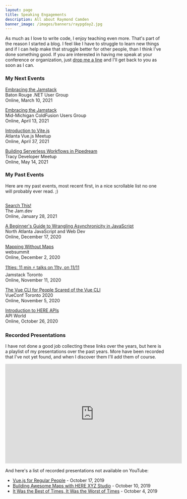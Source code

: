 ```yaml
---
layout: page
title: Speaking Engagements
description: All about Raymond Camden
banner_image: /images/banners/raypgday2.jpg
---
```



As much as I love to write code, I enjoy teaching even more. That's part of the reason 
I started a blog. I feel like I have to struggle to learn new things and if I can help
 make that struggle better for other people, than I think I've done something good. 
 If you are interested in having me speak at your conference or organization, 
 just <a href="/contact">drop me a line</a> and 
 I'll get back to you as soon as I can.

<h3>My Next Events</h3>

<!--
Nothing planned currently. Invite me to speak at your event! 
-->

<p>
<a href="https://www.brdnug.org/2021/03/brdnug-meeting-march-10-2021-twitch/">Embracing the Jamstack</a><br/>
Baton Rouge .NET User Group<br/>
Online, March 10, 2021
</p>

<p>
<a href="http://mmcfug.org/">Embracing the Jamstack</a><br/>
Mid-Michigan ColdFusion Users Group<br/>
Online, April 13, 2021
</p>

<p>
<a href="https://www.meetup.com/Atlanta-Vue-js-Meetup/events/276177433/">Introduction to Vite.js</a><br/>
Atlanta Vue.js Meetup<br/>
Online, April 37, 2021
</p>

<p>
<a href="https://www.tracydevs.com/2021/05/building-serverless-workflows-pipedream/">Building Serverless Workflows in Pipedream
</a><br/>
Tracy Developer Meetup<br/>
Online, May 14, 2021
</p>

<h3>My Past Events</h3>

<p>
Here are my past events, most recent first, in a nice scrollable list no one will probably ever read. ;)
</p>

<div style="height: 400px; overflow:scroll">
<p>
<a href="https://cfe.dev/events/the-jam-2021/">Search This!</a><br/>
The Jam.dev<br/>
Online, January 28, 2021
</p>

<p>
<a href="https://www.meetup.com/NorthAtlantaJavaScript/events/274871614/">A Beginner's Guide to Wrangling Asynchronicity in JavaScript</a><br/>
North Atlanta JavaScript and Web Dev<br/>
Online, December 17, 2020
</p>

<p>
<a href="https://websummit.com/schedule/timeslot/mapping-without-maps-hosted-by-here-technologies">Mapping Without Maps</a><br/>
websummit<br/>
Online, December 2, 2020
</p>

<p>
<a href="https://www.meetup.com/JAMstack-Toronto/events/274128808/">11ties: 11 min ⚡️ talks on 11ty, on 11/11</a><br/>
Jamstack Toronto<br/>
Online, November 11, 2020
</p>

<p>
<a href="https://vuetoronto.com/">The Vue CLI for People Scared of the Vue CLI</a><br/>
VueConf Toronto 2020<br/>
Online, November 5, 2020
</p>

<p>
<a href="https://apiworld.co/hackathon/">Introduction to HERE APIs</a><br/>
API World<br/>
Online, October 26, 2020
</p>

<p>
<a href="https://connect.tech/session?id=329">API Integration in your Jamstack</a><br/>
connect.tech 2020<br/>
Online, October 14, 2020
</p>

<p>
<a href="https://www.sciencejf.com/talks/visualizing-map-data-with-here-studio/">Visualizing Map Data with HERE Studio</a><br/>
Science Journalism Forum<br/>
Online, August 25, 2020
</p>

<p>
<a href="https://www.meetup.com/Women-Who-Code-London/events/272071323/">Introduction to Vue.js</a><br/>
Women Who Code London<br/>
Online, July 29, 2020
</p>

<p>
<a href="https://www.meetup.com/JAMStack_berlin/events/270907371">Introduction to Eleventy</a><br/>
JAMstack_Berlin<br/>
Online, July 27, 2020
</p>

<p>
<a href="https://www.meetup.com/sandiegojs/events/qzjltrybckbvb/">Introduction to Vuex</a><br/>
San Diego JavaScript Community<br/>
Online, July 16, 2020
</p>

<p>
<a href="https://www.tracydevs.com/2020/06/adding-location-services-to-your-jamstack/">Adding Location Services to Your JAMStack</a><br/>
Tracy Developer Meetup<br/>
Online, June 18, 2020
</p>

<p>
<a href="https://www.meetup.com/SacInteractive/events/271253203/">Adding Location Services to Your JAMStack</a><br/>
SacInteractive Meetup<br/>
Online, June 17, 2020
</p>

<p>
<a href="https://cfe.dev/events/vue-workshop/">Building Web Applications with Vue.js</a><br/>
Certified Fresh Events<br/>
Online, June 16, 2020
</p>

<p>
<a href="https://www.meetup.com/SeattleVueJS/events/269959927/">Introduction to Vue.js</a><br/>
Seattle VueJS Meetup<br/>
Online, May 27, 2020
</p>

<p>
<a href="https://devchat.tv/conferences/javascript-remote-2020/">Learning JavaScript by Doing JavaScript</a><br/>
JavaScript Remote Conf 2020<br/>
Online, May 13, 2020
</p>

<p>
<a href="https://opensource101.com/sessions/writing-the-darn-docs/">Writing the Darn Docs</a><br/>
OpenSource 101 at Home<br/>
Online, May 12, 2020
</p>

<p>
Geocoding and Search<br/>
Online, April 28, 2020
</p>

<p>
Introduction to HERE Studio<br/>
Online, April 24, 2020
</p>

<p>
<a href="https://www.twitch.tv/heredev">Adding Location Services to your JAMstack</a><br/>
A look at using HERE location services with static sites. Another Twitch livestream!<br/>
Online, April 15, 2020
</p>

<p>
<a href="https://www.twitch.tv/heredev">Displaying your Data Hub Data</a><br/>
A Twitch stream where I'll demonstrate different ways of mapping Data Hub geospatial data.<br/>
Online, April 1, 2020
</p>

<p>
<a href="https://www.twitch.tv/polyglotdev">Twitch stream on Eleventy</a><br/>
I'll be doing a stream on polyglotdev about the coolness that is Eleventy.<br/>
Online, March 31, 2020
</p>

<p>
<a href="https://devnexus.com/speakers/329">Kicking Butt with Vue.js</a><br/>
DevNexus<br/>
Atlanta, GA, February 19-21, 2020
</p>

<p>
<a href="https://cfe.dev/events/flashback-conference-2020/">The Dynamic Web, from CGI to Serverless</a><br/>
Flashback Conference<br/>
Orlando, FL, February 10-11, 2020
</p>

<p>
<a href="https://www.eventbrite.com/e/javascript-and-friends-vuejs-columbus-meetup-tickets-85537704577">An Introduction to Gridsome</a><br/>
JavaScript and Friends<br/>
Columbus, OH, January 22, 2020
</p>


<p>
<a href="https://jsmobileconf.com/schedule/session-camden.html">Client-Side Data Storage</a><br/>
jsMobileConf<br/>
Boston, MA, November 12-13, 2019
</p>


<p>
<a href="https://connect.tech/session/?id=4244">Vue for Real People</a> and <a href="https://connect.tech/session/?id=4290">The Platform Formally Known as Static</a><br/>
connect.tech<br/>
Atlanta, GA, October 16-18, 2019
</p>

<p>
<a href="https://www.directionsmag.com/webinar/9176">Building Awesome Maps with HERE XYZ Studio</a><br/>
DirectionsMag<br/>
Online, October 10, 2019
</p>

<p>
<a href="https://fronteers.nl/congres/2019/">It was the best of times, it was the worst of times...</a><br/>
Fronteers<br/>
Amsterdam, NL, October 3-4, 2019
</p>

<p>
<a href="https://www.youtube.com/watch?v=E_doZHnIKfk&feature=youtu.be">Introduction to HERE XYZ</a><br/>
Online, September 26, 2019
</p>

<p>
<a href="https://www.meetup.com/Baton-Rouge-NET-and-SQL-Server-User-Groups/events/264145354/">Introduction to Vue.js</a><br/>
.Net and SQL Server User Group<br/>
Baton Route, LA, September 11, 2019
</p>

<p>
<a href="http://codelandconf.com/">Vue for Real People</a><br/>
Codeland<br/>
New York, NY, July 22, 2019
</p>


<p>
<a href="https://cfe.dev/events/intro-to-vue/">An Introduction to Vue</a><br/>
Certified Fresh Events<br/>
Online, May 23rd, 2019
</p>

<p>
<a href="https://www.acadianasoftwaregroup.org/">Intro to Vue</a><br/>
Acadiana Software Group<br/>
Lafayette, LA, May 15, 2019
</p>

<p>
<a href="https://nativescriptdevday.org/">From Vue to NativeScript-Vue</a><br/>
NativeScript Developer Day<br/>
Amsterdam, NL, April 11-12, 2019
</p>


<p>
<a href="https://devnexus.com/presentations/3742/">Building Webapps with Vue.js & Nuxt.js</a><br/>
DevNexus<br/>
Atlanta, GA, March 6-8, 2019
</p>

<p>
<a href="https://devnexus.com/presentations/3380/">Vue.js for Regular People</a><br/>
DevNexus<br/>
Atlanta, GA, March 6-8, 2019
</p>

<p>
<a href="https://certifiedfreshevents.com/events/web-development-difficult/">Has Web Development Become Difficult?</a><br>
Online, November 27, 2018
</p>

<p>
<a href="http://connect.tech/">Building PWAs for People Terrified of PWAs</a><br>
connect.tech<br>
Atlanta, GA, October 18, 2018
</p>

<p>
<a href="https://www.meetup.com/gdg-atlanta/events/254160519">An Introduction to WebTask</a><br>
Google Developer Group Atlanta, Women Techmakers Atlanta<br>
Atlanta, GA, October 17, 2018
</p>

<p>
<a href="https://www.safaribooksonline.com/live-training/courses/learn-serverless-application-development-with-webtask/0636920215011/">Learn Serverless Application Development with Webtask</a><br>
Pearson/O'Reilly/Safari<br>
Online, October 8, 2018
</p>

<p>
PWA Talk<br>
<a href="https://www.intothebox.org/">Into the Box</a><br>
The Woodlands, TX<br>
April 26-27, 2018
</p>

<p>
Building Amazon Alexa Skills and Rapid API Development with Node and LoopBack<br>
<a href="http://codestock.org/">CodeStock</a><br>
Knoxville, TN<br>
April 20-21, 2018
</p>

<p>
Building PWAs for People Terrified of PWAs<br>
<a href="http://jazzcon.tech/">JazzCon</a><br>
New Orleans, LA<br>
March 21-23, 2018
</p>

<p>
Don't Over-React - just use Vue!<br>
<a href="http://devnexus.com/">DevNexus</a><br>
Atlanta, GA<br>
February 21-23, 2018
</p>

<p>
Going Serverless with Apache OpenWhisk<br>
<a href="http://devnexus.com/">DevNexus</a><br>
Atlanta, GA<br>
February 21-23, 2018
</p>

<p>
Building APIs with LoopBack<br>
<a href="https://www.meetup.com/pdxnode/events/247002841/">PDXNode</a><br>
Online for me, Portland for locals.<br>
February 9, 9PM CST
</p>

<p>
Web and Mobile Development Strategy Update<br>
<a href="http://gilbaneconference.com/2017/Default.aspx/">Gilbane Digital Content Conference</a><br>
Boston, MA<br>
November 28-29, 2017
</p>

<p>
Building a Progressive Web App - a Practical Example<br>
<a href="http://ncdevcon.com/">NCDevCon</a><br>
Raleigh, NC<br>
October 7-8, 2017
</p>

<p>
Going Serverless with OpenWhisk<br>
<a href="http://connect.tech/">connect.tech</a><br>
Atlanta, GA<br>
September 20-22, 2017
</p>

<p>
Developing JavaScript in 2017<br>
<a href="http://certifiedfreshevents.com/events/javascript-2017/">Certified Fresh Events</a><br>
Online<br>
August 23, 2017
</p>

<p>
Building Alexa Skills with OpenWhisk<br>
<a href="http://midwestjs.com">MidwestJS</a><br>
Minneapolis, MN<br>
August 16-18, 2017
</p>

<p>
Kick your server to the curb with OpenWhisk<br>
<a href="http://www.kcdc.info/index.html">KCDC 2017</a><br>
Kansas City, MO<br>
August 3-4, 2017
</p>

<p>
Kick Your Server to the Curb with OpenWhisk and Node.js for ColdFusion Developers<br>
<a href="http://www.cfobjective.com/">cfObjective</a><br>
Washington, DC<br>
July 20-21, 2017
</p>

<p>
<a href="https://www.facebook.com/events/1920692501553535/?acontext=%7B%22ref%22%3A%224%22%2C%22action_history%22%3A%22null%22%7D">OpenWhisk Talk</a><br/>
Acadiana Software Group<br>
433 Jefferson St, Lafayette, Louisiana 70501
June 14, 2017, 6:30PM
</p>

<p>
<a href="https://engage.vevent.com/index.jsp?eid=556&amp;seid=90389">Go Serverless with OpenWhisk</a><br>
Online (and free!)<br>
June 7, 2017, 12:00PM CST
</p>

<p>
<a href="https://www.intothebox.org/">Kick Your Server to the Curb and Go Serverless</a><br>
<a href="https://www.intothebox.org/">Into the Box</a><br>
The Woodlands, TX<br>
April 26-28, 2017
</p>

<p>
<a href="https://myibm.ibm.com/events/interconnect/all-sessions/session/1117A">Introduction to LoopBack</a><br>
InterConnect 2017<br>
Las Vegas, NV<br>
March 19-23, 2017
</p>

<p>
<a href="http://mobilewebdevconference.com/san-francisco-2017/agenda/day-three-general-conference/1115-am">Best Practices for Apache Cordova/PhoneGap Development</a><br>
Mobile+Web DevCon<br>
San Diego, CA<br>
March 1-3, 2017
</p>

<p>
<a href="https://forwardjs.com/">Serverless or Bust</a><br>
ForwardJS<br>
San Francisco, CA<br>
March 1, 2017
</p>

<p>
<a href="https://www.devnexus.com/s/index">Adding Dynamic Back to Static Site Generators</a><br>
DevNexus<br>
Atlanta, GA<br>
February 22-24, 2017
</p>

<p>
<a href="http://opensource101.com/talks/critiquing-open-source-alternatives/">Critiquing Open Source Alternatives</a><br>
OpenSource 101<br>
Raleigh, NC<br>
February 4, 2017
</p>

<p><a href="https://www.ortussolutions.com/odw/sessions/77">Going Static</a><br>
Ortus Developer Week, Online, November 14, 2016</p>

<p><a href="https://acadianasoftwaregroup.org/#/">Introduction to LoopBack</a><br>
Acadiana Software Group, Lafayette, LA, November 9, 2016</p>

<p><a href="http://connect.tech/">Introduction to LoopBack</a><br>
connect.tech, Atlanta, GA, October 20-22, 2016</p>

<p><a href="http://www.meetup.com/mobiletea/events/233772912/">LoopBack</a><br>
Mobile Tea, Boston MA, September 20, 2016</p>

<p><a href="http://developerday.nativescript.org/">Closing Keynote</a><br>
NativeScript Developer Day, Boston MA, September 20, 2016</p>

<p>Building APIs in LoopBack<br>
NCDevCon, Raleigh, NC, September 18, 2016</p>

<p><a href="http://ncdevcon.com/post.cfm/ncdevcon-2016-session-everything-they-didn-t-tell-you-about-hybrid-development">NCDevCon 2016 Session-Everything they didn’t tell you about hybrid development</a><br>
NCDevCon, Raleigh, NC, September 17, 2016</p>

<p><a href="http://midwestjs.com/">Rapidly developing APIs with StrongLoop, What they don’t tell you about Cordova</a><br>
MidwestJS<br>
Minneapolis, MN<br>
August 10-12, 2016</p>

<p><a href="https://forwardjs.com/">Bringing Dynamic Back to Static Sites</a><br>
ForwardJS<br>
San Francisco, CA<br>
July 29, 2016</p>

<p><a href="http://nodesummit.com/">Building APIs with LoopBack</a><br>
Node Summit<br>
San Francisco, CA<br>
July 27-28 2016</p>

<p><a href="http://www.meetup.com/Ionic-NYC-Meetup/events/231217932/">LoopBack Presentation</a><br>
Ionic NYC, June 29 2016, NYC, NY</p>

<p><a href="http://www.meetup.com/Mobile-Monday-New-York-City/events/231130196/">DevLab and Startup Demo Night - Rapid API Development w/ Node.js and LoopBack</a><br>
Mobile Monday, June 27 2016, NYC, NY</p>

<p><a href="http://www.devobjective.com/schedule/rapid-api-prototyping-in-node-js/">Rapid API Prototyping in Node.js</a><br>
devObjective, June 16 2016, Minneapolis, MN</p>

<p><a href="http://www.devobjective.com/schedule/javascript-templating-ftw/">JavaScript Templating FTW</a><br>
devObjective, June 16 2016, Minneapolis, MN</p>

<p><a href="https://strongloop.com/strongblog/webcast-introduction-to-ibm-api-connect/">Introduction to API Connect</a><br>
Online, June 7 2016</p>

<p><a href="http://gluecon.com/">LoopBack Presentation</a><br>
Gluecon, May 25 2016, Broomfield, CO</p>

<p><a href="https://www.eventbrite.com/e/loopbackjs-webinar-with-raymond-camden-tickets-22784668557?aff=wraymond">LoopBackJS Webinar with Raymond Camden</a><br>
Online, March 31, 2016</p>

<p><a href="https://plus.google.com/events/cp7o1hqo4afsq334ps60lhvhdt0">Using Browser Developer Tools</a><br>
Online, March 17, 2016</p>

<p><a href="http://conferences.oreilly.com/fluent/javascript-html-us">Rapidly building out your APIs</a><br>
FluentConf, San Francisco, CA, March 8, 2016&lt;/a&gt;</p>

<p><a href="http://pgday.phonegap.com/">When the heck is 4/8/2016?</a><br>
PhoneGap Day, Lehi, Utah, January 29, 2016</p>

<p><a href="http://www.meetup.com/Ionic-NYC-Meetup/events/227161281/">Ionic Services</a><br>
Ionic NYC, NYC, NY, January 13, 2016</p>

<p><a href="http://www.meetup.com/Bluemix-Developers-in-Baton-Rouge/events/226909006/">Deploying Node.js/Ionic applications with Bluemix</a><br>
Baton Rouge Bluemix Developers, Baton Rouge, LA, December 10, 2015</p>

<p><a href="http://www.meetup.com/Ionic-SF/events/225612872/">Ionic Services</a><br>
Ionic SF, SF, CA, October 14, 2015&lt;/a&gt;</p>

<p><a href="http://ncdevcon.com/">Working with Static Sites</a><br>NCDevCon, Raleigh, NC, September 27, 2015&lt;/a&gt;</p>

<p><a href="http://www.meetup.com/Manila-IBM-Bluemix-Cloud-Computing-and-PaaS-Meetup/events/224664318/">Cordova, Ionic, and MobileFirst</a><br>Manila, Philippines, September 11, 2015</p>

<p><a href="http://www.meetup.com/bluemixsg/events/224877089/">Cordova, Ionic, and MobileFirst</a><br>Singapore, September 10, 2015</p>

<p><a href="http://www.meetup.com/bluemixsg/events/224365620/">Ionic</a><br>Singapore, September 9, 2015</p>

<p><a href="http://www.meetup.com/mybluemix/events/224783628/">Cordova, Ionic, and MobileFirst</a><br>Kuala Lumpur, Malaysia, September 8, 2015&lt;/a&gt;</p>

<p><a href="http://www.meetup.com/mybluemix/events/224783610/">Ionic and MobileFirst</a><br>Kuala Lumpur, Malaysia, September 7, 2015&lt;/a&gt;</p>

<p><a href="http://www.oreilly.com/pub/e/3438">Static site generators: Why use them and how they work</a><br>Online, September 2, 2015</p>

<p><a href="http://www.meetup.com/Sydney-IBM-Open-Cloud-Meetup/events/224710686/">Cordova/Ionic/MobileFirst</a><br>Sydney, Australia, August 26, 2015</p>

<p><a href="http://www.meetup.com/Melbourne-IBM-Open-Cloud-Meetup/events/224710657/">Cordova/Ionic/MobileFirst</a><br>Melbourne, Australia, August 24, 2015</p>

<p><a href="http://www.netc2015.org/">Mountains of Code</a><br>Big Sky, Montana, August 10, 2015</p>

<p><a href="http://www.meetup.com/ionic_dallas/events/223045527/">Ionic Dallas</a><br>Dallas, Texas, July 7, 2015</p>

<p>
<a href="https://plus.google.com/u/0/events/cj9gq79q1nei2fmksdmhbjkkt1o">Working with Static Sites</a><br>Online, July 1, 2015
</p>

</div>

<h3>Recorded Presentations</h3>

I have not done a good job collecting these links over the years, but here is a playlist of my presentations over the past years. More have been recorded that I've not yet found, and when I discover them I'll add them of course.

<iframe width="560" height="315" src="https://www.youtube.com/embed/videoseries?list=PL_z-rqJYNijriBt9w3Snn1hRMCYWvIORR" frameborder="0" allowfullscreen></iframe>

And here's a list of recorded presentations not available on YouTube:

<ul>
<li><a href="https://www.recallact.com/presentation/vuejs-regular-people">Vue.js for Regular People</a> - October 17, 2019</li>
<li><a href="https://www.directionsmag.com/webinar/9176">Building Awesome Maps with HERE XYZ Studio</a> - October 10, 2019</li>
<li><a href="https://vimeo.com/364396720">It Was the Best of Times, It Was the Worst of Times</a> - October 4, 2019</a></li>
</ul>